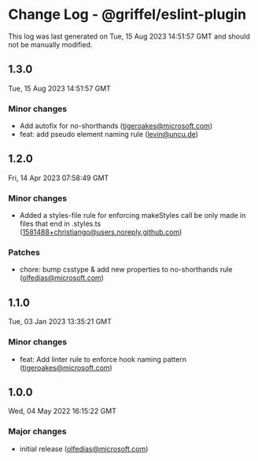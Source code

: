 # Change Log - @griffel/eslint-plugin

This log was last generated on Tue, 15 Aug 2023 14:51:57 GMT and should not be manually modified.

<!-- Start content -->

## 1.3.0

Tue, 15 Aug 2023 14:51:57 GMT

### Minor changes

- Add autofix for no-shorthands (tigeroakes@microsoft.com)
- feat: add pseudo element naming rule (levin@uncu.de)

## 1.2.0

Fri, 14 Apr 2023 07:58:49 GMT

### Minor changes

- Added a styles-file rule for enforcing makeStyles call be only made in files that end in .styles.ts (1581488+christiango@users.noreply.github.com)

### Patches

- chore: bump csstype & add new properties to no-shorthands rule (olfedias@microsoft.com)

## 1.1.0

Tue, 03 Jan 2023 13:35:21 GMT

### Minor changes

- feat: Add linter rule to enforce hook naming pattern (tigeroakes@microsoft.com)

## 1.0.0

Wed, 04 May 2022 16:15:22 GMT

### Major changes

- initial release (olfedias@microsoft.com)

